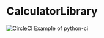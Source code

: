 # CalculatorLibrary
[![CircleCI](https://circleci.com/gh/MatheusAN27/CalculatorLibrary.svg?style=svg)](https://circleci.com/gh/MatheusAN27/CalculatorLibrary)
Example of python-ci
